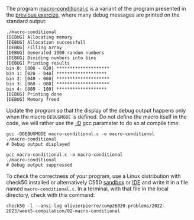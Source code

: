 The program [macro-conditional.c](macro-conditional.c) is a variant of the
program presented in the [previous exercize](../macro), where many debug
messages are printed on the standard output:


```shell
./macro-conditional
[DEBUG] Allocating memory
[DEBUG] Allocation successfull
[DEBUG] Filling array
[DEBUG] Generated 1000 random numbers
[DEBUG] Dividing numbers into bins
[DEBUG] Printing results
bin 0: [000 - 020[ ********************
bin 1: [020 - 040[ *******************
bin 2: [040 - 060[ ********************
bin 3: [060 - 080[ ********************
bin 4: [080 - 100[ *******************
[DEBUG] Printing done
[DEBUG] Memory freed
```

Update the program so that the display of the debug output happens only when
the macro `DEBUGMODE` is defined. Do not define the macro itself in the code,
we will rather use the
[-D](https://gcc.gnu.org/onlinedocs/gcc/Preprocessor-Options.html) gcc
parameter to do so at compile time:

```
gcc -DDEBUGMODE macro-conditional.c -o macro-conditional
./macro-conditional
# Debug output displayed

gcc macro-conditional.c -o macro-conditional
./macro-conditional
# Debug output suppressed
```


To check the correctness of your program, use a Linux distribution with
check50 installed or alternatively CS50 [sandbox](https://sandbox.cs50.io/) or
[IDE](https://code.cs50.io/) and write it in a file named `macro-conditional.c`. In a
terminal, with that file in the local directory, check with this command:

```shell
check50 -l --ansi-log olivierpierre/comp26020-problems/2022-2023/week5-compilation/02-macro-conditional
```
